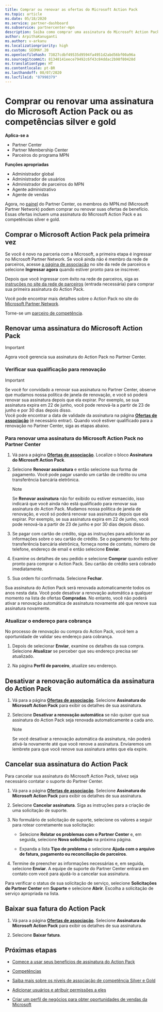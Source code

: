 ```yaml
---
title: Comprar ou renovar as ofertas do Microsoft Action Pack
ms.topic: article
ms.date: 05/18/2020
ms.service: partner-dashboard
ms.subservice: partnercenter-mpn
description: Saiba como comprar uma assinatura do Microsoft Action Pack e começar a usar os benefícios dele. Além disso, saiba como renovar, cancelar, exibir sua fatura e muito mais.
author: ArpithaKanuganti
ms.author: v-arkanu
ms.localizationpriority: high
ms.custom: SEOMAY.20
ms.openlocfilehash: 73827cdbf49535d9594fa4951d2abd56bf00a96a
ms.sourcegitcommit: 81348141eece79492c6f43c84ddac2b98f80428d
ms.translationtype: HT
ms.contentlocale: pt-BR
ms.lasthandoff: 08/07/2020
ms.locfileid: "87998379"
---
```

# <a name="buy-or-renew-a-microsoft-action-pack-subscription-or-silver-and-gold-competencies"></a>Comprar ou renovar uma assinatura do Microsoft Action Pack ou as competências silver e gold

**Aplica-se a**

- Partner Center
- Partner Membership Center
- Parceiros do programa MPN

**Funções apropriadas**

- Administrador global
- Administrador de usuários
- Administrador de parceiros do MPN
- Agente administrativo
- Agente de vendas

Agora, no [painel](https://partner.microsoft.com/dashboard) do Partner Center, os membros do MPN.md (Microsoft Partner Network) podem comprar ou renovar suas ofertas de benefício. Essas ofertas incluem uma assinatura do Microsoft Action Pack e as competências silver e gold.

## <a name="buy-microsoft-action-pack-for-the-first-time"></a>Comprar o Microsoft Action Pack pela primeira vez

Se você é novo na parceria com a Microsoft, a primeira etapa é ingressar no Microsoft Partner Network. Se você ainda não é membro da rede de parceiros, acesse [a página de associação](https://partner.microsoft.com/membership) no site da rede de parceiros e selecione **Ingressar agora** quando estiver pronto para se inscrever. 

Depois que você ingressar com êxito na rede de parceiros, siga as [instruções no site da rede de parceiros](https://partner.microsoft.com/membership/action-pack) (entrada necessária) para comprar sua primeira assinatura do Action Pack. 

Você pode encontrar mais detalhes sobre o Action Pack no site do [Microsoft Partner Network](https://partner.microsoft.com/membership/internal-use-software#simple-tab-content-3).

Torne-se um [parceiro de competência](https://partner.microsoft.com/membership/competencies). 

## <a name="renew-a-microsoft-action-pack-subscription"></a>Renovar uma assinatura do Microsoft Action Pack

>[!IMPORTANT]
>Agora você gerencia sua assinatura do Action Pack no Partner Center.

### <a name="check-your-renewal-eligibility"></a>Verificar sua qualificação para renovação

>[!IMPORTANT]
>Se você for convidado a renovar sua assinatura no Partner Center, observe que mudamos nossa política de janela de renovação, e você só poderá renovar sua assinatura depois que ela expirar. Por exemplo, se sua assinatura expira em 22 de junho, você pode renová-la a partir de 23 de junho e por 30 dias depois disso.       
>Você pode encontrar a data de validade da assinatura na página [**Ofertas de associação**](https://partnercenter.microsoft.com/pcv/partnership/offers) (é necessário entrar). Quando você estiver qualificado para a renovação no Partner Center, siga as etapas abaixo.  

### <a name="to-renew-a-microsoft-action-pack-subscription-in-the-partner-center"></a>Para renovar uma assinatura do Microsoft Action Pack no Partner Center

1. Vá para a página [**Ofertas de associação**](https://partnercenter.microsoft.com/pcv/partnership/offers). Localize o bloco **Assinatura do Microsoft Action Pack**.  

2. Selecione **Renovar assinatura** e então selecione sua forma de pagamento. Você pode pagar usando um cartão de crédito ou uma transferência bancária eletrônica.

    >[!NOTE]
    >Se **Renovar assinatura** não for exibido ou estiver esmaecido, isso indicará que você ainda não está qualificado para renovar sua assinatura do Action Pack. Mudamos nossa política de janela de renovação, e você só poderá renovar sua assinatura depois que ela expirar. Por exemplo, se sua assinatura expira em 22 de junho, você pode renová-la a partir de 23 de junho e por 30 dias depois disso.  

3. Se pagar com cartão de crédito, siga as instruções para adicionar as informações sobre o seu cartão de crédito. Se o pagamento for feito por transferência bancária eletrônica, forneça nome de contato, número de telefone, endereço de email e então selecione **Enviar**. 
     
4. Examine os detalhes de seu pedido e selecione **Comprar** quando estiver pronto para comprar o Action Pack. Seu cartão de crédito será cobrado imediatamente.

5. Sua ordem foi confirmada. Selecione **Fechar**.

Sua assinatura do Action Pack será renovada automaticamente todos os anos nesta data. Você pode desativar a renovação automática a qualquer momento na lista de ofertas **Compradas**. No entanto, você não poderá ativar a renovação automática de assinatura novamente até que renove sua assinatura novamente. 

### <a name="update-your-bill-to-address"></a>Atualizar o endereço para cobrança

No processo de renovação ou compra do Action Pack, você tem a oportunidade de validar seu endereço para cobrança.

 1. Depois de selecionar **Enviar**, examine os detalhes da sua compra. Selecione **Atualizar** se perceber que seu endereço precisa ser atualizado.
  
 1. Na página **Perfil de parceiro**, atualize seu endereço.

## <a name="turn-off-automatic-action-pack-subscription-renewal"></a>Desativar a renovação automática da assinatura do Action Pack

1. Vá para a página [**Ofertas de associação**](https://partnercenter.microsoft.com/pcv/partnership/offers).  Selecione **Assinatura do Microsoft Action Pack** para exibir os detalhes de sua assinatura. 

2. Selecione **Desativar a renovação automática** se não quiser que sua assinatura do Action Pack seja renovada automaticamente a cada ano. 

    >[!NOTE]
    >Se você desativar a renovação automática da assinatura, não poderá ativá-la novamente até que você renove a assinatura. Enviaremos um lembrete para que você renove sua assinatura antes que ela expire.


## <a name="cancel-your-action-pack-subscription"></a>Cancelar sua assinatura do Action Pack

Para cancelar sua assinatura do Microsoft Action Pack, talvez seja necessário contatar o suporte do Partner Center.

1. Vá para a página [**Ofertas de associação**](https://partnercenter.microsoft.com/pcv/partnership/offers). Selecione **Assinatura do Microsoft Action Pack** para exibir os detalhes de sua assinatura. 

3. Selecione **Cancelar assinatura**. Siga as instruções para a criação de uma solicitação de suporte. 

4. No formulário de solicitação de suporte, selecione os valores a seguir para rotear corretamente sua solicitação:

    -  Selecione **Relatar os problemas com o Partner Center** e, em seguida, selecione **Nova solicitação** na próxima página.

    -  Expanda a lista **Tipo de problema** e selecione **Ajuda com o arquivo de fatura, pagamento ou reconciliação de parceiros**. 

5. Termine de preencher as informações necessárias e, em seguida, selecione **Enviar**. A equipe de suporte do Partner Center entrará em contato com você para ajudá-lo a cancelar sua assinatura.

Para verificar o status de sua solicitação de serviço, selecione **Solicitações do Partner Center** em **Suporte** e selecione **Abrir**. Escolha a solicitação de serviço apropriada na lista.  

## <a name="download-your-action-pack-invoice"></a>Baixar sua fatura do Action Pack

1. Vá para a página [**Ofertas de associação**](https://partnercenter.microsoft.com/pcv/partnership/offers). Selecione **Assinatura do Microsoft Action Pack** para exibir os detalhes de sua assinatura. 

3. Selecione **Baixar fatura**.
 
## <a name="next-steps"></a>Próximas etapas

-   [Comece a usar seus benefícios de assinatura do Action Pack](manage-your-partner-network-benefits.md)

-   [Competências](learn-about-competencies.md)

-   [Saiba mais sobre os níveis de associação de competência Silver e Gold](https://partner.microsoft.com/membership/internal-use-software#simple-tab-content-2)

-   [Adicionar usuários e atribuir permissões a eles](create-user-accounts-and-set-permissions.md)

-   [Criar um perfil de negócios para obter oportunidades de vendas da Microsoft](create-a-marketing-profile.md)




